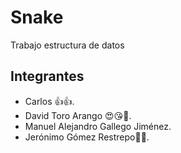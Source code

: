 # Snake
Trabajo estructura de datos

## Integrantes

- Carlos 👍👍.
- David Toro Arango 😍😘🎅.
- Manuel Alejandro Gallego Jiménez.
- Jerónimo Gómez Restrepo🤯🤯.
